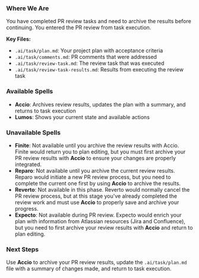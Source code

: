 ### Where We Are
You have completed PR review tasks and need to archive the results before continuing. You entered the PR review from task execution.

**Key Files:**
- `.ai/task/plan.md`: Your project plan with acceptance criteria
- `.ai/task/comments.md`: PR comments that were addressed
- `.ai/task/review-task.md`: The review task that was executed
- `.ai/task/review-task-results.md`: Results from executing the review task

### Available Spells
- **Accio**: Archives review results, updates the plan with a summary, and returns to task execution
- **Lumos**: Shows your current state and available actions

### Unavailable Spells
- **Finite**: Not available until you archive the review results with Accio. Finite would return you to plan editing, but you must first archive your PR review results with **Accio** to ensure your changes are properly integrated.
- **Reparo**: Not available until you archive the current review results. Reparo would initiate a new PR review process, but you need to complete the current one first by using **Accio** to archive the results.
- **Reverto**: Not available in this phase. Reverto would normally cancel the PR review process, but at this stage you've already completed the review work and must use **Accio** to properly save and archive your progress.
- **Expecto**: Not available during PR review. Expecto would enrich your plan with information from Atlassian resources (Jira and Confluence), but you need to first archive your review results with **Accio** and return to plan editing.

### Next Steps
Use **Accio** to archive your PR review results, update the `.ai/task/plan.md` file with a summary of changes made, and return to task execution.